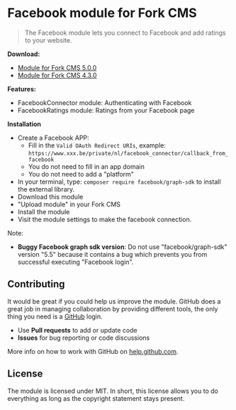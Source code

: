 # Facebook module for Fork CMS

> The Facebook module lets you connect to Facebook and add ratings to your website.

**Download:**
* [Module for Fork CMS 5.0.0](https://github.com/friends-of-forkcms/fork-cms-module-facebook/archive/master.zip)
* [Module for Fork CMS 4.3.0](https://github.com/friends-of-forkcms/fork-cms-module-facebook/archive/1.0.0.zip)

**Features:**
* FacebookConnector module: Authenticating with Facebook
* FacebookRatings module: Ratings from your Facebook page

**Installation**

* Create a Facebook APP:
	* Fill in the `Valid OAuth Redirect URIs`, example: `https://www.xxx.be/private/nl/facebook_connector/callback_from_facebook`
	* You do not need to fill in an app domain
	* You do not need to add a "platform"
* In your terminal, type: `composer require facebook/graph-sdk` to install the external library.
* Download this module
* "Upload module" in your Fork CMS
* Install the module
* Visit the module settings to make the facebook connection.

Note:
* **Buggy Facebook graph sdk version**: Do not use "facebook/graph-sdk" version "5.5" because it contains a bug which prevents you from successful executing "Facebook login".

## Contributing

It would be great if you could help us improve the module. GitHub does a great job in managing collaboration by providing different tools, the only thing you need is a [GitHub](https://github.com/) login.

* Use **Pull requests** to add or update code
* **Issues** for bug reporting or code discussions

More info on how to work with GitHub on [help.github.com](https://help.github.com).

## License

The module is licensed under MIT. In short, this license allows you to do everything as long as the copyright statement stays present.
